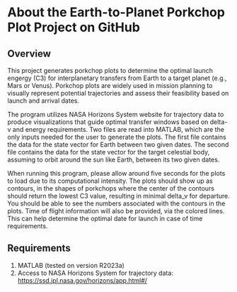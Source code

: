 # About the Earth-to-Planet Porkchop Plot Project on GitHub

## Overview
This project generates porkchop plots to determine the optimal launch engergy (C3) for interplanetary transfers from Earth to a target planet (e.g., Mars or Venus). Porkchop plots are widely used in mission planning to visually represent potential trajectories and assess their feasibility based on launch and arrival dates.

The program utilizes NASA Horizons System website for trajectory data to produce visualizations that guide optimal transfer windows based on delta-v and energy requirements. Two files are read into MATLAB, which are the only inputs needed for the user to generate the plots. The first file contains the data for the state vector for Earth between two given dates. The second file contains the data for the state vector for the target celestial body, assuming to orbit around the sun like Earth, between its two given dates.

When running this program, please allow around five seconds for the plots to load due to its computational intensity. The plots should show up as contours, in the shapes of porkchops where the center of the contours should return the lowest C3 value, resulting in minimal delta_v for departure. You should be able to see the numbers associated with the contours in the plots. Time of flight information will also be provided, via the colored lines. This can help determine the optimal date for launch in case of time requirements.

## Requirements
1. MATLAB (tested on version R2023a)
2. Access to NASA Horizons System for trajectory data: https://ssd.jpl.nasa.gov/horizons/app.html#/
